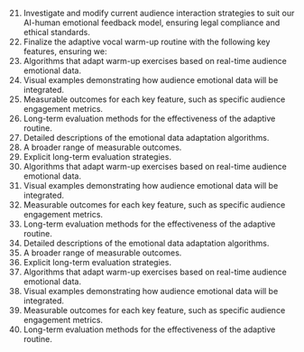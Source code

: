 21. Investigate and modify current audience interaction strategies to suit our AI-human emotional feedback model, ensuring legal compliance and ethical standards.
22. Finalize the adaptive vocal warm-up routine with the following key features, ensuring we:
1. Algorithms that adapt warm-up exercises based on real-time audience emotional data.
2. Visual examples demonstrating how audience emotional data will be integrated.
3. Measurable outcomes for each key feature, such as specific audience engagement metrics.
4. Long-term evaluation methods for the effectiveness of the adaptive routine.
5. Detailed descriptions of the emotional data adaptation algorithms.
6. A broader range of measurable outcomes.
7. Explicit long-term evaluation strategies.
1. Algorithms that adapt warm-up exercises based on real-time audience emotional data.
2. Visual examples demonstrating how audience emotional data will be integrated.
3. Measurable outcomes for each key feature, such as specific audience engagement metrics.
4. Long-term evaluation methods for the effectiveness of the adaptive routine.
5. Detailed descriptions of the emotional data adaptation algorithms.
6. A broader range of measurable outcomes.
7. Explicit long-term evaluation strategies.
1. Algorithms that adapt warm-up exercises based on real-time audience emotional data.
2. Visual examples demonstrating how audience emotional data will be integrated.
3. Measurable outcomes for each key feature, such as specific audience engagement metrics.
4. Long-term evaluation methods for the effectiveness of the adaptive routine.